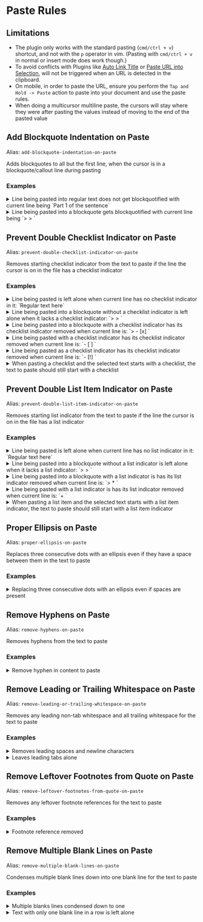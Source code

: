 <!--- This file was automatically generated. See docs.ts and *_template.md files for the source. -->

# Paste Rules

## Limitations

- The plugin only works with the standard pasting (`cmd/ctrl + v`) shortcut, and not with the `p` operator in vim. (Pasting with `cmd/ctrl + v` in normal or insert mode does work though.)
- To avoid conflicts with Plugins like [Auto Link Title](https://obsidian.md/plugins?id=obsidian-auto-link-title) or [Paste URL into Selection](https://obsidian.md/plugins?id=url-into-selection), will not be triggered when an URL is detected in the clipboard.
- On mobile, in order to paste the URL, ensure you perform the `Tap and Hold -> Paste` action to paste into your document and use the paste rules.
- When doing a multicursor multiline paste, the cursors will stay where they were after pasting the values instead of moving to the end of the pasted value

## Add Blockquote Indentation on Paste

Alias: `add-blockquote-indentation-on-paste`

Adds blockquotes to all but the first line, when the cursor is in a blockquote/callout line during pasting

### Examples

<details><summary>Line being pasted into regular text does not get blockquotified with current line being `Part 1 of the sentence`</summary>

Before:

`````` markdown
was much less likely to succeed, but they tried it anyway.
Part 2 was much more interesting.
``````

After:

`````` markdown
was much less likely to succeed, but they tried it anyway.
Part 2 was much more interesting.
``````

</details>
<details><summary>Line being pasted into a blockquote gets blockquotified with current line being `> > `</summary>

Before:

`````` markdown

This content is being added to a blockquote
Note that the second line is indented and the surrounding blank lines were trimmed

``````

After:

`````` markdown
This content is being added to a blockquote
> > Note that the second line is indented and the surrounding blank lines were trimmed
``````

</details>

## Prevent Double Checklist Indicator on Paste

Alias: `prevent-double-checklist-indicator-on-paste`

Removes starting checklist indicator from the text to paste if the line the cursor is on in the file has a checklist indicator

### Examples

<details><summary>Line being pasted is left alone when current line has no checklist indicator in it: `Regular text here`</summary>

Before:

`````` markdown
- [ ] Checklist item being pasted
``````

After:

`````` markdown
- [ ] Checklist item being pasted
``````

</details>
<details><summary>Line being pasted into a blockquote without a checklist indicator is left alone when it lacks a checklist indicator: `> > `</summary>

Before:

`````` markdown
- [ ] Checklist item contents here
More content here
``````

After:

`````` markdown
- [ ] Checklist item contents here
More content here
``````

</details>
<details><summary>Line being pasted into a blockquote with a checklist indicator has its checklist indicator removed when current line is: `> - [x] `</summary>

Before:

`````` markdown
- [ ] Checklist item contents here
More content here
``````

After:

`````` markdown
Checklist item contents here
More content here
``````

</details>
<details><summary>Line being pasted with a checklist indicator has its checklist indicator removed when current line is: `- [ ] `</summary>

Before:

`````` markdown
- [x] Checklist item 1
- [ ] Checklist item 2
``````

After:

`````` markdown
Checklist item 1
- [ ] Checklist item 2
``````

</details>
<details><summary>Line being pasted as a checklist indicator has its checklist indicator removed when current line is: `- [!] `</summary>

Before:

`````` markdown
- [x] Checklist item 1
- [ ] Checklist item 2
``````

After:

`````` markdown
Checklist item 1
- [ ] Checklist item 2
``````

</details>
<details><summary>When pasting a checklist and the selected text starts with a checklist, the text to paste should still start with a checklist</summary>

Before:

`````` markdown
- [x] Checklist item 1
- [ ] Checklist item 2
``````

After:

`````` markdown
- [x] Checklist item 1
- [ ] Checklist item 2
``````

</details>

## Prevent Double List Item Indicator on Paste

Alias: `prevent-double-list-item-indicator-on-paste`

Removes starting list indicator from the text to paste if the line the cursor is on in the file has a list indicator

### Examples

<details><summary>Line being pasted is left alone when current line has no list indicator in it: `Regular text here`</summary>

Before:

`````` markdown
- List item being pasted
``````

After:

`````` markdown
- List item being pasted
``````

</details>
<details><summary>Line being pasted into a blockquote without a list indicator is left alone when it lacks a list indicator: `> > `</summary>

Before:

`````` markdown
* List item contents here
More content here
``````

After:

`````` markdown
* List item contents here
More content here
``````

</details>
<details><summary>Line being pasted into a blockquote with a list indicator is has its list indicator removed when current line is: `> * `</summary>

Before:

`````` markdown
+ List item contents here
More content here
``````

After:

`````` markdown
List item contents here
More content here
``````

</details>
<details><summary>Line being pasted with a list indicator is has its list indicator removed when current line is: `+ `</summary>

Before:

`````` markdown
- List item 1
- List item 2
``````

After:

`````` markdown
List item 1
- List item 2
``````

</details>
<details><summary>When pasting a list item and the selected text starts with a list item indicator, the text to paste should still start with a list item indicator</summary>

Before:

`````` markdown
- List item 1
- List item 2
``````

After:

`````` markdown
- List item 1
- List item 2
``````

</details>

## Proper Ellipsis on Paste

Alias: `proper-ellipsis-on-paste`

Replaces three consecutive dots with an ellipsis even if they have a space between them in the text to paste

### Examples

<details><summary>Replacing three consecutive dots with an ellipsis even if spaces are present</summary>

Before:

`````` markdown
Lorem (...) Impsum.
Lorem (. ..) Impsum.
Lorem (. . .) Impsum.
``````

After:

`````` markdown
Lorem (…) Impsum.
Lorem (…) Impsum.
Lorem (…) Impsum.
``````

</details>

## Remove Hyphens on Paste

Alias: `remove-hyphens-on-paste`

Removes hyphens from the text to paste

### Examples

<details><summary>Remove hyphen in content to paste</summary>

Before:

`````` markdown
Text that was cool but hyper-
tension made it uncool.
``````

After:

`````` markdown
Text that was cool but hypertension made it uncool.
``````

</details>

## Remove Leading or Trailing Whitespace on Paste

Alias: `remove-leading-or-trailing-whitespace-on-paste`

Removes any leading non-tab whitespace and all trailing whitespace for the text to paste

### Examples

<details><summary>Removes leading spaces and newline characters</summary>

Before:

`````` markdown


         This text was really indented

``````

After:

`````` markdown
This text was really indented
``````

</details>
<details><summary>Leaves leading tabs alone</summary>

Before:

`````` markdown


  This text is really indented

``````

After:

`````` markdown
  This text is really indented
``````

</details>

## Remove Leftover Footnotes from Quote on Paste

Alias: `remove-leftover-footnotes-from-quote-on-paste`

Removes any leftover footnote references for the text to paste

### Examples

<details><summary>Footnote reference removed</summary>

Before:

`````` markdown
He was sure that he would get off without doing any time, but the cops had other plans.50

_Note that the format for footnote references to remove is a dot or comma followed by any number of digits_
``````

After:

`````` markdown
He was sure that he would get off without doing any time, but the cops had other plans

_Note that the format for footnote references to remove is a dot or comma followed by any number of digits_
``````

</details>

## Remove Multiple Blank Lines on Paste

Alias: `remove-multiple-blank-lines-on-paste`

Condenses multiple blank lines down into one blank line for the text to paste

### Examples

<details><summary>Multiple blanks lines condensed down to one</summary>

Before:

`````` markdown
Here is the first line.




Here is some more text.
``````

After:

`````` markdown
Here is the first line.

Here is some more text.
``````

</details>
<details><summary>Text with only one blank line in a row is left alone</summary>

Before:

`````` markdown
First line.

Last line.
``````

After:

`````` markdown
First line.

Last line.
``````

</details>
